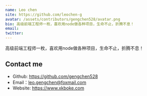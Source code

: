 ```yaml
---
name: Leo chen
site: https://github.com/leochen-g
avatar: /assets/contributors/gengchen528/avatar.png
bio: 高级前端工程师一枚，喜欢用node做各种项目，生命不止，折腾不息！
email: 
twitter: 
---
```


高级前端工程师一枚，喜欢用node做各种项目，生命不止，折腾不息！

## Contact me

- Github: <https://github.com/gengchen528>
- Email：<leo.gengchen@foxmail.com>
- Website: <https://www.xkboke.com>
